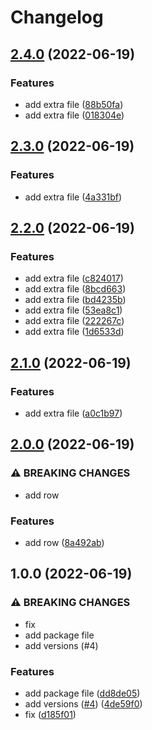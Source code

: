 # Changelog

## [2.4.0](https://github.com/antropovAlexandr/testProject/compare/v2.3.0...v2.4.0) (2022-06-19)


### Features

* add extra file ([88b50fa](https://github.com/antropovAlexandr/testProject/commit/88b50fa58ccd61b44421fa791c818f263a867fd4))
* add extra file ([018304e](https://github.com/antropovAlexandr/testProject/commit/018304e308e3b09de7f423e6d82a8cfbde7cddb6))

## [2.3.0](https://github.com/antropovAlexandr/testProject/compare/v2.2.0...v2.3.0) (2022-06-19)


### Features

* add extra file ([4a331bf](https://github.com/antropovAlexandr/testProject/commit/4a331bf9c7040e459b75217e33522ba0ca1f06da))

## [2.2.0](https://github.com/antropovAlexandr/testProject/compare/v2.1.0...v2.2.0) (2022-06-19)


### Features

* add extra file ([c824017](https://github.com/antropovAlexandr/testProject/commit/c824017d762f58b5e896547608d27852b9ead221))
* add extra file ([8bcd663](https://github.com/antropovAlexandr/testProject/commit/8bcd663dabd9ff3ddf7b7165a716c449eeb2b667))
* add extra file ([bd4235b](https://github.com/antropovAlexandr/testProject/commit/bd4235b6699ca265d48a5fda945b2e95e46681d9))
* add extra file ([53ea8c1](https://github.com/antropovAlexandr/testProject/commit/53ea8c1adee65f2d25c1640d743dfcf2f84fe816))
* add extra file ([222267c](https://github.com/antropovAlexandr/testProject/commit/222267c9c72231532f755c611407a51b61f78bc6))
* add extra file ([1d6533d](https://github.com/antropovAlexandr/testProject/commit/1d6533d626d1cba8f43ce04ee05e500def082520))

## [2.1.0](https://github.com/antropovAlexandr/testProject/compare/v2.0.0...v2.1.0) (2022-06-19)


### Features

* add extra file ([a0c1b97](https://github.com/antropovAlexandr/testProject/commit/a0c1b9702eda40535335d70e89c1e6f0046eff77))

## [2.0.0](https://github.com/antropovAlexandr/testProject/compare/v1.0.0...v2.0.0) (2022-06-19)


### ⚠ BREAKING CHANGES

* add row

### Features

* add row ([8a492ab](https://github.com/antropovAlexandr/testProject/commit/8a492ab4eb41dfe4d004a41b81c6536bc498def2))

## 1.0.0 (2022-06-19)


### ⚠ BREAKING CHANGES

* fix
* add package file
* add versions (#4)

### Features

* add package file ([dd8de05](https://github.com/antropovAlexandr/testProject/commit/dd8de050e93de39d360a81da66a6da452bcb5514))
* add versions ([#4](https://github.com/antropovAlexandr/testProject/issues/4)) ([4de59f0](https://github.com/antropovAlexandr/testProject/commit/4de59f0811cc5c7910ee3366a6554317c4cf0d0a))
* fix ([d185f01](https://github.com/antropovAlexandr/testProject/commit/d185f014e34b4708b7588ef419383123fe2df600))

